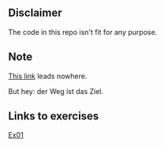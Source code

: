 ## Disclaimer

The code in this repo isn't fit for any purpose.


## Note

[This link](https://github.com/numpde/sta426) leads nowhere. 

But hey: der Weg ist das Ziel.

## Links to exercises

[Ex01](ex/01)


